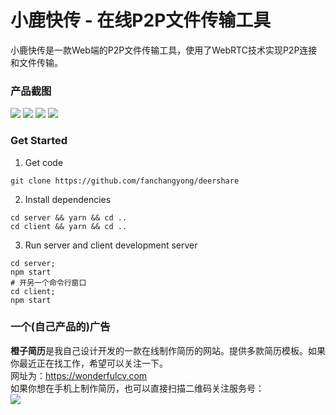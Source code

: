 # 小鹿快传 - 在线P2P文件传输工具

小鹿快传是一款Web端的P2P文件传输工具，使用了WebRTC技术实现P2P连接和文件传输。

### 产品截图

![](https://s1.ax1x.com/2020/07/21/UIjLDJ.png)
![](https://s1.ax1x.com/2020/07/21/UIjOb9.png)
![](https://s1.ax1x.com/2020/07/21/UIjjER.png)
![](https://s1.ax1x.com/2020/07/21/UIvlrQ.png)

### Get Started

1. Get code
```
git clone https://github.com/fanchangyong/deershare
```

2. Install dependencies
```
cd server && yarn && cd ..
cd client && yarn && cd ..
```

3. Run server and client development server
```
cd server;
npm start
# 开另一个命令行窗口
cd client;
npm start
```

### 一个(自己产品的)广告
**橙子简历**是我自己设计开发的一款在线制作简历的网站。提供多款简历模板。如果你最近正在找工作，希望可以关注一下。  
网址为：https://wonderfulcv.com  
如果你想在手机上制作简历，也可以直接扫描二维码关注服务号：  
![](https://s1.ax1x.com/2020/07/21/UIIDQ1.jpg)
